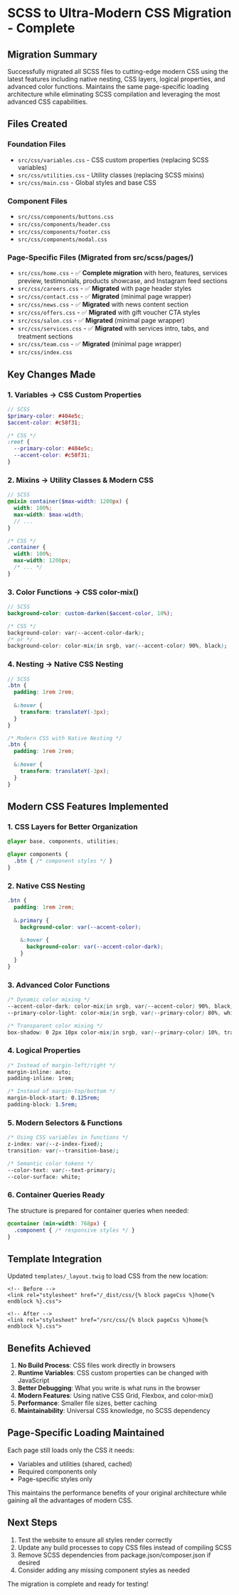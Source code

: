 # SCSS to Ultra-Modern CSS Migration - Complete

## Migration Summary

Successfully migrated all SCSS files to cutting-edge modern CSS using the latest features including native nesting, CSS layers, logical properties, and advanced color functions. Maintains the same page-specific loading architecture while eliminating SCSS compilation and leveraging the most advanced CSS capabilities.

## Files Created

### Foundation Files
- `src/css/variables.css` - CSS custom properties (replacing SCSS variables)
- `src/css/utilities.css` - Utility classes (replacing SCSS mixins)
- `src/css/main.css` - Global styles and base CSS

### Component Files
- `src/css/components/buttons.css`
- `src/css/components/header.css`
- `src/css/components/footer.css`
- `src/css/components/modal.css`

### Page-Specific Files (Migrated from src/scss/pages/)
- `src/css/home.css` - ✅ **Complete migration** with hero, features, services preview, testimonials, products showcase, and Instagram feed sections
- `src/css/careers.css` - ✅ **Migrated** with page header styles
- `src/css/contact.css` - ✅ **Migrated** (minimal page wrapper)
- `src/css/news.css` - ✅ **Migrated** with news content section
- `src/css/offers.css` - ✅ **Migrated** with gift voucher CTA styles
- `src/css/salon.css` - ✅ **Migrated** (minimal page wrapper)
- `src/css/services.css` - ✅ **Migrated** with services intro, tabs, and treatment sections
- `src/css/team.css` - ✅ **Migrated** (minimal page wrapper)
- `src/css/index.css`

## Key Changes Made

### 1. Variables → CSS Custom Properties
```scss
// SCSS
$primary-color: #404e5c;
$accent-color: #c58f31;
```
```css
/* CSS */
:root {
  --primary-color: #404e5c;
  --accent-color: #c58f31;
}
```

### 2. Mixins → Utility Classes & Modern CSS
```scss
// SCSS
@mixin container($max-width: 1200px) {
  width: 100%;
  max-width: $max-width;
  // ...
}
```
```css
/* CSS */
.container {
  width: 100%;
  max-width: 1200px;
  /* ... */
}
```

### 3. Color Functions → CSS color-mix()
```scss
// SCSS
background-color: custom-darken($accent-color, 10%);
```
```css
/* CSS */
background-color: var(--accent-color-dark);
/* or */
background-color: color-mix(in srgb, var(--accent-color) 90%, black);
```

### 4. Nesting → Native CSS Nesting
```scss
// SCSS
.btn {
  padding: 1rem 2rem;
  
  &:hover {
    transform: translateY(-3px);
  }
}
```
```css
/* Modern CSS with Native Nesting */
.btn {
  padding: 1rem 2rem;
  
  &:hover {
    transform: translateY(-3px);
  }
}
```

## Modern CSS Features Implemented

### 1. **CSS Layers** for Better Organization
```css
@layer base, components, utilities;

@layer components {
  .btn { /* component styles */ }
}
```

### 2. **Native CSS Nesting**
```css
.btn {
  padding: 1rem 2rem;
  
  &.primary {
    background-color: var(--accent-color);
    
    &:hover {
      background-color: var(--accent-color-dark);
    }
  }
}
```

### 3. **Advanced Color Functions**
```css
/* Dynamic color mixing */
--accent-color-dark: color-mix(in srgb, var(--accent-color) 90%, black);
--primary-color-light: color-mix(in srgb, var(--primary-color) 80%, white);

/* Transparent color mixing */
box-shadow: 0 2px 10px color-mix(in srgb, var(--primary-color) 10%, transparent);
```

### 4. **Logical Properties**
```css
/* Instead of margin-left/right */
margin-inline: auto;
padding-inline: 1rem;

/* Instead of margin-top/bottom */
margin-block-start: 0.125rem;
padding-block: 1.5rem;
```

### 5. **Modern Selectors & Functions**
```css
/* Using CSS variables in functions */
z-index: var(--z-index-fixed);
transition: var(--transition-base);

/* Semantic color tokens */
--color-text: var(--text-primary);
--color-surface: white;
```

### 6. **Container Queries Ready**
The structure is prepared for container queries when needed:
```css
@container (min-width: 768px) {
  .component { /* responsive styles */ }
}
```

## Template Integration

Updated `templates/_layout.twig` to load CSS from the new location:
```twig
<!-- Before -->
<link rel="stylesheet" href="/_dist/css/{% block pageCss %}home{% endblock %}.css">

<!-- After -->
<link rel="stylesheet" href="/src/css/{% block pageCss %}home{% endblock %}.css">
```

## Benefits Achieved

1. **No Build Process**: CSS files work directly in browsers
2. **Runtime Variables**: CSS custom properties can be changed with JavaScript
3. **Better Debugging**: What you write is what runs in the browser
4. **Modern Features**: Using native CSS Grid, Flexbox, and color-mix()
5. **Performance**: Smaller file sizes, better caching
6. **Maintainability**: Universal CSS knowledge, no SCSS dependency

## Page-Specific Loading Maintained

Each page still loads only the CSS it needs:
- Variables and utilities (shared, cached)
- Required components only
- Page-specific styles only

This maintains the performance benefits of your original architecture while gaining all the advantages of modern CSS.

## Next Steps

1. Test the website to ensure all styles render correctly
2. Update any build processes to copy CSS files instead of compiling SCSS
3. Remove SCSS dependencies from package.json/composer.json if desired
4. Consider adding any missing component styles as needed

The migration is complete and ready for testing!
